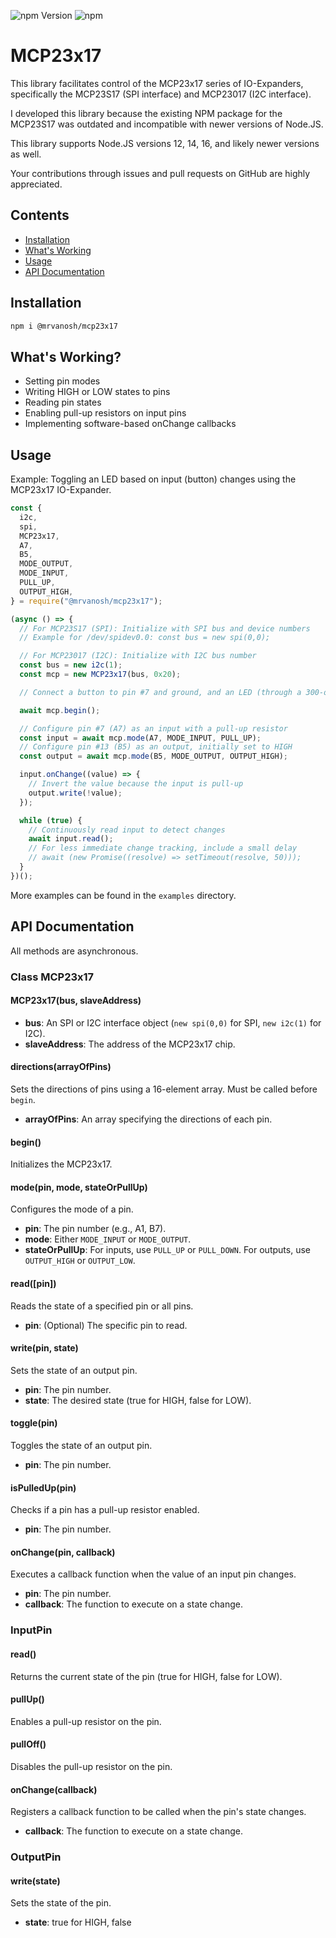 ![npm Version](https://img.shields.io/npm/v/@mrvanosh/mcp23x17?style=flat-square)
![npm](https://img.shields.io/npm/dw/@mrvanosh/mcp23x17?style=flat-square)

# MCP23x17

This library facilitates control of the MCP23x17 series of IO-Expanders, specifically the MCP23S17 (SPI interface) and MCP23017 (I2C interface).

I developed this library because the existing NPM package for the MCP23S17 was outdated and incompatible with newer versions of Node.JS.

This library supports Node.JS versions 12, 14, 16, and likely newer versions as well.

Your contributions through issues and pull requests on GitHub are highly appreciated.

## Contents

- [Installation](#installation)
- [What's Working](#whats-working)
- [Usage](#usage)
- [API Documentation](#api-documentation)

## Installation

```bash
npm i @mrvanosh/mcp23x17
```

## What's Working?

- Setting pin modes
- Writing HIGH or LOW states to pins
- Reading pin states
- Enabling pull-up resistors on input pins
- Implementing software-based onChange callbacks

## Usage

Example: Toggling an LED based on input (button) changes using the MCP23x17 IO-Expander.

```javascript
const {
  i2c,
  spi,
  MCP23x17,
  A7,
  B5,
  MODE_OUTPUT,
  MODE_INPUT,
  PULL_UP,
  OUTPUT_HIGH,
} = require("@mrvanosh/mcp23x17");

(async () => {
  // For MCP23S17 (SPI): Initialize with SPI bus and device numbers
  // Example for /dev/spidev0.0: const bus = new spi(0,0);

  // For MCP23017 (I2C): Initialize with I2C bus number
  const bus = new i2c(1);
  const mcp = new MCP23x17(bus, 0x20);

  // Connect a button to pin #7 and ground, and an LED (through a 300-ohm resistor) to pin #13 (B5)

  await mcp.begin();

  // Configure pin #7 (A7) as an input with a pull-up resistor
  const input = await mcp.mode(A7, MODE_INPUT, PULL_UP);
  // Configure pin #13 (B5) as an output, initially set to HIGH
  const output = await mcp.mode(B5, MODE_OUTPUT, OUTPUT_HIGH);

  input.onChange((value) => {
    // Invert the value because the input is pull-up
    output.write(!value);
  });

  while (true) {
    // Continuously read input to detect changes
    await input.read();
    // For less immediate change tracking, include a small delay
    // await (new Promise((resolve) => setTimeout(resolve, 50)));
  }
})();
```

More examples can be found in the `examples` directory.

## API Documentation

All methods are asynchronous.

### Class MCP23x17

#### MCP23x17(bus, slaveAddress)
- **bus**: An SPI or I2C interface object (`new spi(0,0)` for SPI, `new i2c(1)` for I2C).
- **slaveAddress**: The address of the MCP23x17 chip.

#### directions(arrayOfPins)
Sets the directions of pins using a 16-element array. Must be called before `begin`.
- **arrayOfPins**: An array specifying the directions of each pin.

#### begin()
Initializes the MCP23x17.

#### mode(pin, mode, stateOrPullUp)
Configures the mode of a pin.
- **pin**: The pin number (e.g., A1, B7).
- **mode**: Either `MODE_INPUT` or `MODE_OUTPUT`.
- **stateOrPullUp**: For inputs, use `PULL_UP` or `PULL_DOWN`. For outputs, use `OUTPUT_HIGH` or `OUTPUT_LOW`.

#### read([pin])
Reads the state of a specified pin or all pins.
- **pin**: (Optional) The specific pin to read.

#### write(pin, state)
Sets the state of an output pin.
- **pin**: The pin number.
- **state**: The desired state (true for HIGH, false for LOW).

#### toggle(pin)
Toggles the state of an output pin.
- **pin**: The pin number.

#### isPulledUp(pin)
Checks if a pin has a pull-up resistor enabled.
- **pin**: The pin number.

#### onChange(pin, callback)
Executes a callback function when the value of an input pin changes.
- **pin**: The pin number.
- **callback**: The function to execute on a state change.

### InputPin

#### read()
Returns the current state of the pin (true for HIGH, false for LOW).

#### pullUp()
Enables a pull-up resistor on the pin.

#### pullOff()
Disables the pull-up resistor on the pin.

#### onChange(callback)
Registers a callback function to be called when the pin's state changes.
- **callback**: The function to execute on a state change.

### OutputPin

#### write(state)
Sets the state of the pin.
- **state**: true for HIGH, false
